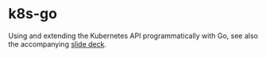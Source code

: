 # k8s-go

Using and extending the Kubernetes API programmatically with Go, see also the accompanying [slide deck](https://301.sh/2018-gopherconuk-slides).


